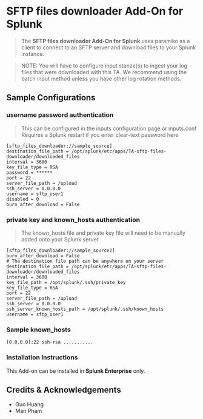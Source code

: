 # SFTP files downloader Add-On for Splunk

> The **SFTP files downloader Add-On for Splunk** uses paramiko as a client to connect to an SFTP server and download files to your Splunk instance.

> NOTE: You will have to configure input stanza(s) to ingest your log files
> that were downloaded with this TA. We recommend using the batch input method
> unless you have other log rotation methods.

## Sample Configurations

### username password authentication

> This can be configured in the inputs configuration page or inputs.conf
> Requires a Splunk restart if you enter clear-text password here

```
[sftp_files_downloader://sample_source]
destination_file_path = /opt/splunk/etc/apps/TA-sftp-files-downloader/downloaded_files
interval = 3600
key_file_type = RSA
password = ******
port = 22
server_file_path = /upload
ssh_server = 0.0.0.0
username = sftp_user1
disabled = 0
burn_after_download = False
```

### private key and known_hosts authentication

> The known_hosts file and private key file will need to be manually added onto your Splunk server

```
[sftp_files_downloader://sample_source2]
burn_after_download = False
# The destination file path can be anywhere on your server
destination_file_path = /opt/splunk/etc/apps/TA-sftp-files-downloader/downloaded_files
interval = 3600
key_file_path = /opt/splunk/.ssh/private_key
key_file_type = RSA
port = 22
server_file_path = /upload
ssh_server = 0.0.0.0
ssh_server_known_hosts_path = /opt/splunk/.ssh/known_hosts
username = sftp_user1

```

### Sample known_hosts

```
[0.0.0.0]:22 ssh-rsa ...........
```

### Installation Instructions

This Add-on can be installed in **Splunk Enterprise** only.

## Credits & Acknowledgements

- Guo Huang
- Man Pham
